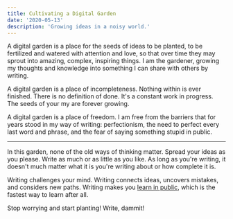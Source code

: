 ```yaml
---
title: Cultivating a Digital Garden
date: '2020-05-13'
description: 'Growing ideas in a noisy world.'
---
```


A digital garden is a place for the seeds of ideas to be planted, to be fertilized and watered with attention and love, so that over time they may sprout into amazing, complex, inspiring things. I am the gardener, growing my thoughts and knowledge into something I can share with others by writing.

A digital garden is a place of incompleteness. Nothing within is ever finished. There is no definition of done. It's a constant work in progress. The seeds of your my are forever growing.

A digital garden is a place of freedom. I am free from the barriers that for years stood in my way of writing: perfectionism, the need to perfect every last word and phrase, and the fear of saying something stupid in public.

---

In this garden, none of the old ways of thinking matter. Spread your ideas as you please. Write as much or as little as you like. As long as you're writing, it doesn't much matter what it is you're writing about or how complete it is.

Writing challenges your mind. Writing connects ideas, uncovers mistakes, and considers new paths. Writing makes you [learn in public](https://www.swyx.io/writing/learn-in-public/), which is the fastest way to learn after all.

Stop worrying and start planting! Write, dammit!
